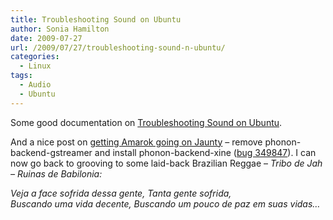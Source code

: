 ```yaml
---
title: Troubleshooting Sound on Ubuntu
author: Sonia Hamilton
date: 2009-07-27
url: /2009/07/27/troubleshooting-sound-n-ubuntu/
categories:
  - Linux
tags:
  - Audio
  - Ubuntu
---
```

Some good documentation on [Troubleshooting Sound on Ubuntu][1].

And a nice post on [getting Amarok going on Jaunty][2] &#8211; remove phonon-backend-gstreamer and install phonon-backend-xine ([bug 349847][3]). I can now go back to grooving to some laid-back Brazilian Reggae &#8211; *Tribo de Jah &#8211; Ruinas de Babilonia:*

*Veja a face sofrida dessa gente, Tanta gente sofrida,  
Buscando uma vida decente, Buscando um pouco de paz em suas vidas&#8230;*

 [1]: https://help.ubuntu.com/community/SoundTroubleshooting
 [2]: http://chanweiyee.blogspot.com/2009/04/ubuntu-904-amarok-2-sound-problem.html
 [3]: https://bugs.launchpad.net/ubuntu/+source/amarok/+bug/349847
